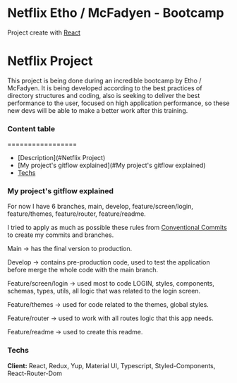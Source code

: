 # Netflix Etho / McFadyen - Bootcamp

Project create with [React](https://reactjs.org/)

# Netflix Project

This project is being done during an incredible bootcamp by Etho / McFadyen. 
It is being developed according to the best practices of directory structures and coding, also is seeking to deliver the best performance to the user, focused on high application performance, so these new devs will be able to make a better work after this training.

### Content table
=================
   * [Description](#Netflix Project)
   * [My project's gitflow explained](#My project's gitflow explained)
   * [Techs](#Techs)

### My project's gitflow explained

For now I have 6 branches, main, develop, feature/screen/login, feature/themes, feature/router, feature/readme.

I tried to apply as much as possible these rules from [Conventional Commits](https://www.conventionalcommits.org/en/v1.0.0/) to create my commits and branches.
 
Main -> has the final version to production.

Develop -> contains pre-production code, used to test the application before merge the whole code with the main branch.

Feature/screen/login -> used most to code LOGIN, styles, components, schemas, types, utils, all logic that was related to the login screen.

Feature/themes -> used for code related to the themes, global styles.

Feature/router -> used to work with all routes logic that this app needs.

Feature/readme -> used to create this readme.


### Techs

**Client:** React, Redux, Yup, Material UI, Typescript, Styled-Components, React-Router-Dom
